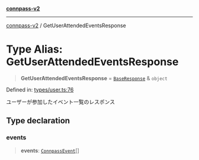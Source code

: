 [**connpass-v2**](../README.md)

***

[connpass-v2](../globals.md) / GetUserAttendedEventsResponse

# Type Alias: GetUserAttendedEventsResponse

> **GetUserAttendedEventsResponse** = [`BaseResponse`](BaseResponse.md) & `object`

Defined in: [types/user.ts:76](https://github.com/ryohidaka/node-connpass/blob/16b8353a0b6434f0ecce75ed0536e72fac2b34f8/src/types/user.ts#L76)

ユーザーが参加したイベント一覧のレスポンス

## Type declaration

### events

> **events**: [`ConnpassEvent`](ConnpassEvent.md)[]
